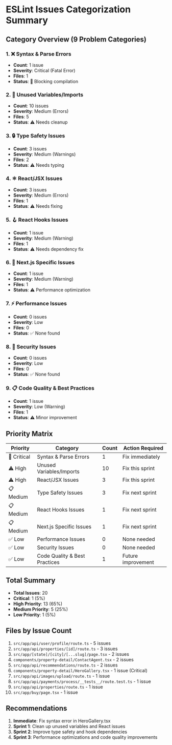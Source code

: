 # ESLint Issues Categorization Summary

## Category Overview (9 Problem Categories)

### 1. ❌ Syntax & Parse Errors
- **Count**: 1 issue
- **Severity**: Critical (Fatal Error)
- **Files**: 1
- **Status**: 🚨 Blocking compilation

### 2. 🔄 Unused Variables/Imports  
- **Count**: 10 issues
- **Severity**: Medium (Errors)
- **Files**: 5
- **Status**: ⚠️ Needs cleanup

### 3. 🔒 Type Safety Issues
- **Count**: 3 issues  
- **Severity**: Medium (Warnings)
- **Files**: 2
- **Status**: ⚠️ Needs typing

### 4. ⚛️ React/JSX Issues
- **Count**: 3 issues
- **Severity**: Medium (Errors)
- **Files**: 1
- **Status**: ⚠️ Needs fixing

### 5. 🪝 React Hooks Issues
- **Count**: 1 issue
- **Severity**: Medium (Warning)
- **Files**: 1
- **Status**: ⚠️ Needs dependency fix

### 6. 🚀 Next.js Specific Issues
- **Count**: 1 issue
- **Severity**: Medium (Warning)
- **Files**: 1
- **Status**: ⚠️ Performance optimization

### 7. ⚡ Performance Issues
- **Count**: 0 issues
- **Severity**: Low
- **Files**: 0
- **Status**: ✅ None found

### 8. 🔐 Security Issues
- **Count**: 0 issues
- **Severity**: Low
- **Files**: 0
- **Status**: ✅ None found

### 9. 📋 Code Quality & Best Practices
- **Count**: 1 issue
- **Severity**: Low (Warning)
- **Files**: 1
- **Status**: ⚠️ Minor improvement

## Priority Matrix

| Priority | Category | Count | Action Required |
|----------|----------|-------|----------------|
| 🚨 Critical | Syntax & Parse Errors | 1 | Fix immediately |
| ⚠️ High | Unused Variables/Imports | 10 | Fix this sprint |
| ⚠️ High | React/JSX Issues | 3 | Fix this sprint |
| 📋 Medium | Type Safety Issues | 3 | Fix next sprint |
| 📋 Medium | React Hooks Issues | 1 | Fix next sprint |
| 📋 Medium | Next.js Specific Issues | 1 | Fix next sprint |
| ✅ Low | Performance Issues | 0 | None needed |
| ✅ Low | Security Issues | 0 | None needed |
| ✅ Low | Code Quality & Best Practices | 1 | Future improvement |

## Total Summary
- **Total Issues**: 20
- **Critical**: 1 (5%)
- **High Priority**: 13 (65%)
- **Medium Priority**: 5 (25%)
- **Low Priority**: 1 (5%)

## Files by Issue Count
1. `src/app/api/user/profile/route.ts` - 5 issues
2. `src/app/api/properties/[id]/route.ts` - 3 issues
3. `src/app/[state]/[city]/[...slug]/page.tsx` - 2 issues
4. `components/property-detail/ContactAgent.tsx` - 2 issues
5. `src/app/api/recommendations/route.ts` - 2 issues
6. `components/property-detail/HeroGallery.tsx` - 1 issue (Critical)
7. `src/app/api/images/upload/route.ts` - 1 issue
8. `src/app/api/payments/process/__tests__/route.test.ts` - 1 issue
9. `src/app/api/properties/route.ts` - 1 issue
10. `src/app/buy/page.tsx` - 1 issue

## Recommendations
1. **Immediate**: Fix syntax error in HeroGallery.tsx
2. **Sprint 1**: Clean up unused variables and React issues
3. **Sprint 2**: Improve type safety and hook dependencies
4. **Sprint 3**: Performance optimizations and code quality improvements

